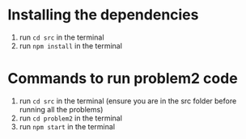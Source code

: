 # Installing the dependencies #
1. run `cd src` in the terminal
2. run `npm install` in the terminal

# Commands to run problem2 code #
1. run `cd src` in the terminal (ensure you are in the src folder before running all the problems)
2. run `cd problem2` in the terminal
3. run `npm start` in the terminal
